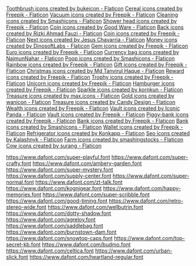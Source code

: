 <a href="https://www.flaticon.com/free-icons/toothbrush" title="toothbrush icons">Toothbrush icons created by bukeicon - Flaticon</a>
<a href="https://www.flaticon.com/free-icons/cereal" title="cereal icons">Cereal icons created by Freepik - Flaticon</a>
<a href="https://www.flaticon.com/free-icons/vacuum" title="vacuum icons">Vacuum icons created by Freepik - Flaticon</a>
<a href="https://www.flaticon.com/free-icons/cleaning" title="cleaning icons">Cleaning icons created by Smashicons - Flaticon</a>
<a href="https://www.flaticon.com/free-icons/shower-head" title="shower head icons">Shower head icons created by Freepik - Flaticon</a>
<a href="https://www.flaticon.com/free-icons/coin" title="coin icons">Coin icons created by Good Ware - Flaticon</a>
<a href="https://www.flaticon.com/free-icons/back" title="back icons">Back icons created by Rizki Ahmad Fauzi - Flaticon</a>
<a href="https://www.flaticon.com/free-icons/coin" title="coin icons">Coin icons created by Freepik - Flaticon</a>
<a href="https://www.flaticon.com/free-icons/next" title="next icons">Next icons created by Jesus Chavarria - Flaticon</a>
<a href="https://www.flaticon.com/free-icons/money" title="money icons">Money icons created by DinosoftLabs - Flaticon</a>
<a href="https://www.flaticon.com/free-icons/gem" title="gem icons">Gem icons created by Freepik - Flaticon</a>
<a href="https://www.flaticon.com/free-icons/euro" title="euro icons">Euro icons created by Freepik - Flaticon</a>
<a href="https://www.flaticon.com/free-icons/currency-bag" title="currency bag icons">Currency bag icons created by NajmunNahar - Flaticon</a>
<a href="https://www.flaticon.com/free-icons/poop" title="poop icons">Poop icons created by Smashicons - Flaticon</a>
<a href="https://www.flaticon.com/free-icons/rainbow" title="rainbow icons">Rainbow icons created by Freepik - Flaticon</a>
<a href="https://www.flaticon.com/free-icons/gift" title="gift icons">Gift icons created by Freepik - Flaticon</a>
<a href="https://www.flaticon.com/free-icons/christmas" title="christmas icons">Christmas icons created by Md Tanvirul Haque - Flaticon</a>
<a href="https://www.flaticon.com/free-icons/reward" title="reward icons">Reward icons created by Freepik - Flaticon</a>
<a href="https://www.flaticon.com/free-icons/trophy" title="trophy icons">Trophy icons created by Freepik - Flaticon</a>
<a href="https://www.flaticon.com/free-icons/unicorn" title="unicorn icons">Unicorn icons created by Freepik - Flaticon</a>
<a href="https://www.flaticon.com/free-icons/hamburger" title="hamburger icons">Hamburger icons created by Freepik - Flaticon</a>
<a href="https://www.flaticon.com/free-icons/sparkle" title="sparkle icons">Sparkle icons created by kornkun - Flaticon</a>
<a href="https://www.flaticon.com/free-icons/treasure" title="treasure icons">Treasure icons created by max.icons - Flaticon</a>
<a href="https://www.flaticon.com/free-icons/gold" title="gold icons">Gold icons created by wanicon - Flaticon</a>
<a href="https://www.flaticon.com/free-icons/treasure" title="treasure icons">Treasure icons created by Candy Design - Flaticon</a>
<a href="https://www.flaticon.com/free-icons/wealth" title="wealth icons">Wealth icons created by Freepik - Flaticon</a>
<a href="https://www.flaticon.com/free-icons/vault" title="vault icons">Vault icons created by Iconic Panda - Flaticon</a>
<a href="https://www.flaticon.com/free-icons/vault" title="vault icons">Vault icons created by Freepik - Flaticon</a>
<a href="https://www.flaticon.com/free-icons/piggy-bank" title="piggy-bank icons">Piggy-bank icons created by Freepik - Flaticon</a>
<a href="https://www.flaticon.com/free-icons/bank" title="bank icons">Bank icons created by Freepik - Flaticon</a>
<a href="https://www.flaticon.com/free-icons/bank" title="bank icons">Bank icons created by Smashicons - Flaticon</a>
<a href="https://www.flaticon.com/free-icons/wallet" title="wallet icons">Wallet icons created by Freepik - Flaticon</a>
<a href="https://www.flaticon.com/free-icons/refrigerator" title="refrigerator icons">Refrigerator icons created by Konkapp - Flaticon</a>
<a href="https://www.flaticon.com/free-icons/seo" title="seo icons">Seo icons created by Kalashnyk - Flaticon</a>
<a href="https://www.flaticon.com/free-icons/farm" title="farm icons">Farm icons created by smashingstocks - Flaticon</a>
<a href="https://www.flaticon.com/free-icons/cow" title="cow icons">Cow icons created by surang - Flaticon</a>

https://www.dafont.com/super-playful.font
https://www.dafont.com/super-crafty.font
https://www.dafont.com/ambery-garden.font
https://www.dafont.com/super-mystery.font
https://www.dafont.com/supply-center.font
https://www.dafont.com/super-normal.font
https://www.dafont.com/zt-talk.font
https://www.dafont.com/kognigear.font
https://www.dafont.com/happy-memories.font
https://www.dafont.com/super-scribble.font
https://www.dafont.com/good-timing.font
https://www.dafont.com/retro-stereo-wide.font
https://www.dafont.com/wellbutrin.font
https://www.dafont.com/dotty-shadow.font
https://www.dafont.com/agreloy.font
https://www.dafont.com/saddlebag.font
https://www.dafont.com/burnstown-dam.font
https://www.dafont.com/snowtop-caps.font
https://www.dafont.com/top-secret-kb.font
https://www.dafont.com/budmo.font
https://www.dafont.com/celtica.font
https://www.dafont.com/urban-slick.font
https://www.dafont.com/heartland-regular.font
